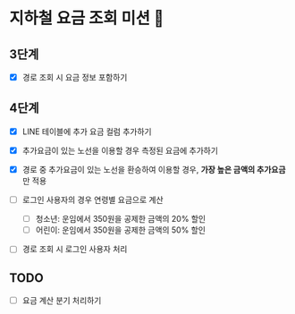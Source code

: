 # 지하철 요금 조회 미션 🚃

## 3단계
- [x] 경로 조회 시 요금 정보 포함하기
  
## 4단계
- [x] LINE 테이블에 추가 요금 컬럼 추가하기
- [x] 추가요금이 있는 노선을 이용할 경우 측정된 요금에 추가하기
- [x] 경로 중 추가요금이 있는 노선을 환승하여 이용할 경우, **가장 높은 금액의 추가요금**만 적용
- [ ] 로그인 사용자의 경우 연령별 요금으로 계산
    - [ ] 청소년: 운임에서 350원을 공제한 금액의 20% 할인
    - [ ] 어린이: 운임에서 350원을 공제한 금액의 50% 할인
- [ ] 경로 조회 시 로그인 사용자 처리 


## TODO
- [ ] 요금 계산 분기 처리하기 